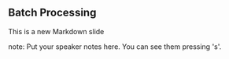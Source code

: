 ##  Batch Processing

This is a new Markdown slide

note:
    Put your speaker notes here.
    You can see them pressing 's'.
